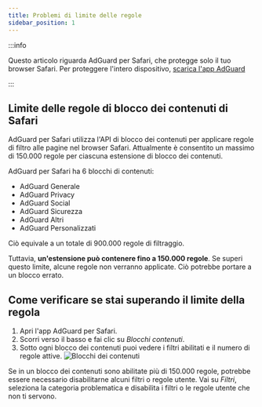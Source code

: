 ```yaml
---
title: Problemi di limite delle regole
sidebar_position: 1
---
```


:::info

Questo articolo riguarda AdGuard per Safari, che protegge solo il tuo browser Safari. Per proteggere l'intero dispositivo, [scarica l'app AdGuard](https://agrd.io/download-kb-adblock)

:::

## Limite delle regole di blocco dei contenuti di Safari

AdGuard per Safari utilizza l'API di blocco dei contenuti per applicare regole di filtro alle pagine nel browser Safari. Attualmente è consentito un massimo di 150.000 regole per ciascuna estensione di blocco dei contenuti.

AdGuard per Safari ha 6 blocchi di contenuti:

- AdGuard Generale
- AdGuard Privacy
- AdGuard Social
- AdGuard Sicurezza
- AdGuard Altri
- AdGuard Personalizzati

Ciò equivale a un totale di 900.000 regole di filtraggio.

Tuttavia, **un'estensione può contenere fino a 150.000 regole**. Se superi questo limite, alcune regole non verranno applicate. Ciò potrebbe portare a un blocco errato.

## Come verificare se stai superando il limite della regola

1. Apri l'app AdGuard per Safari.
2. Scorri verso il basso e fai clic su _Blocchi contenuti_.
3. Sotto ogni blocco dei contenuti puoi vedere i filtri abilitati e il numero di regole attive.
    ![Blocchi dei contenuti](https://cdn.adtidy.org/content/Kb/ad_blocker/safari/adg-safari-cb.png)

Se in un blocco dei contenuti sono abilitate più di 150.000 regole, potrebbe essere necessario disabilitarne alcuni filtri o regole utente. Vai su _Filtri_, seleziona la categoria problematica e disabilita i filtri o le regole utente che non ti servono.
